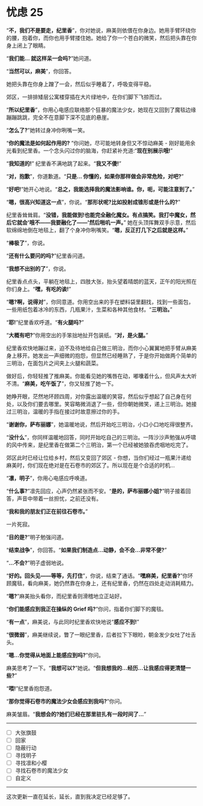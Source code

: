 # 忧虑 25

“**不，我们不是要走，纪里香**”，你对她说，麻美则依偎在你身边。她用手臂环绕你的腰，抱着你，而你也用手臂搂住她。她给了你一个苍白的微笑，然后把头靠在你身上闭上了眼睛。

“**我们能... 就这样呆一会吗?**”她问道。

“**当然可以，麻美**”，你回答。

她把头靠在你身上蹭了一会，然后似乎睡着了，呼吸变得平稳。

郊区，一排排矮层公寓楼穿插在大片绿地中，在你们脚下飞掠而过。

“**所以纪里香**”，你用心电感应联络那个狂暴的魔法少女，她现在又回到了魔毯边缘蹦蹦跳跳，完全不在意脚下深不见底的悬崖。

“**怎么了?**”她转过身冲你咧嘴一笑。

“**你的魔法是如何起作用的?** ”你问她，尽可能地转身但又不惊动麻美 - 刚好能用余光看到纪里香。一个念头闪过你的脑海，你赶紧补充道:“**现在别展示哦!**”

“**我知道的!**” 纪里香不满地跳了起来。“**我又不傻!**”

“**对，抱歉**”，你道歉道。“**只是... 你懂的，如果你那样做会非常危险，对吧?**”

“**好吧!**”她开心地说。“**总之，我能选择我的魔法影响谁。你，呃，可能注意到了。**”

“**嗯，很高兴知道这一点**”，你说。“**那形状呢?比如投射成锥形或是什么的?**”

纪里香耸耸肩。“**没错，我能做到!也能完全融化魔女。有点搞笑。我打中魔女，然后它就会'哦不——我要融化了——'然后啪叽一声。**” 她在头顶挥舞双手示意，然后软绵绵地倒在地毯上，翻了个身冲你咧嘴笑。“**嗯，反正打几下之后就是这样。**”

“**棒极了**”，你说。

“**还有什么要问的吗?**”纪里香问道。

“**我想不出别的了**”，你说。

纪里香点点头，平躺在地毯上，四肢大张，抬头望着晴朗的蓝天，正午的阳光照在你们身上。“**嘿，有吃的诶!**”

“**嗯?啊，说得对**”，你同意道。你用空出来的手在塑料袋里翻找，找到一些面包，一些用纸包着冰冷的东西，几瓶果汁，生菜和各种其他食材。“**三明治。**”

“**耶!**”纪里香欢呼道。“**有火腿吗?**”

“**大概有吧?**”你用空出的手笨拙地扯开包装纸。“**对，是火腿。**”

纪里香欢快地蹦过来，迫不及待地给自己做三明治，而你小心翼翼地把手臂从麻美身上移开。她发出一声细微的抱怨，但显然已经睡熟了，于是你开始做两个简单的三明治，在面包片之间夹上火腿和蔬菜。

做好后，你轻轻推了推麻美。你能看见她的嘴唇在动，嘟囔着什么，但风声太大听不清。“**麻美，吃午饭了**”，你又轻推了她一下。

她睁开眼，茫然地环顾四周，对你露出温暖的笑容，然后似乎想起了自己身在何处，以及你们要去哪里。笑容略微消退了一些，但你朝她微笑，递上三明治。她接过三明治，温暖的手指在接过时故意擦过你的手。

“**谢谢你，萨布丽娜**”，她温暖地说，然后开始吃三明治，小口小口地吃得很整齐。

“**没什么**”，你同样温暖地回答，同时开始吃自己的三明治。一阵沙沙声勉强从呼啸的风中传来，是纪里香在做第二个三明治，第一个已经被她狼吞虎咽地吃完了。

郊区此时已经让位给乡村，然后又变回了郊区 - 你想，当你们经过一瓶果汁递给麻美时，你们现在绝对是在石卷市的郊区了。所以现在是个合适的时机...

“**凛，明子**”，你用心电感应呼唤道。

“**什么事?**”凛先回应，心声仍然紧张而不安。“**是的，萨布丽娜小姐?**”明子接着回答，声音中带着一丝担忧，之前还没有。

“**我和我的朋友们正在前往石卷市。**”

一片死寂。

“**目的是?**”明子勉强问道。

“**结束战争**”，你回答。“**如果我们制造点...动静，会不会...非常不便?**”

“**...不会?**”明子虚弱地说。

“**好的。回头见——等等，先打住**”，你说，结束了通话。“**嘿麻美，纪里香?**”你环顾魔毯，看向麻美，她仍然靠在你身上，还有纪里香，仍然在四处走动消耗精力。

“**嗯?**”麻美抬头看你，而纪里香则滑稽地立正站好。

“**你们能感应到我正在操纵的 Grief 吗?**”你问，指着你们脚下的魔毯。

“**有一点**”，麻美说，与此同时纪里香欢快地说“**感应不到!**”

“**很微弱**”，麻美继续说，瞥了一眼纪里香，后者拉下下眼睑，朝金发少女吐了吐舌头。

“**嗯...你觉得从地面上能感应到吗?**”你问。

麻美思考了一下。“**我想可以?**”她说。“**但我想我的...经历...让我感应得更清楚一些?**”

“**喂!**”纪里香抱怨道。

“**那你觉得石卷市的魔法少女会感应到我吗?**”你问。

麻美皱眉。“**我想会的?她们已经在那里驻扎有一段时间了...**”

---

- [ ] 大张旗鼓
- [ ] 回家
- [ ] 隐蔽行动
- [ ] 寻找明子
- [ ] 寻找凛和小樱
- [ ] 寻找石卷市的魔法少女
- [ ] 自定义

---

这次更新一直在延长，延长，直到我决定已经足够了。

